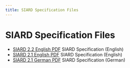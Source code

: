 ```yaml
---
title: SIARD Specification Files
---
```

SIARD Specification Files
=======================

- [SIARD 2.2 English PDF](./SIARD_2_2.pdf)
  SIARD Specification (English)
- [SIARD 2.1 English PDF](./2018-12-04_SIARD_Format_Version-2_1-English.pdf)
  SIARD Specification (English)
- [SIARD 2.1 German PDF](./2018-12-04_SIARD_Foramt_Version-2_1-German.pdf)
  SIARD Specification (German)
